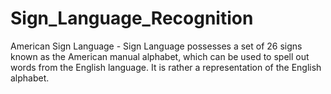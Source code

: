 # Sign_Language_Recognition
 American Sign Language - Sign Language possesses a set of 26 signs known as the American manual alphabet, which can be used to spell out words from the English language. It is rather a representation of the English alphabet.
